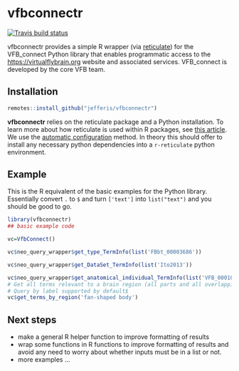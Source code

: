 
# vfbconnectr

<!-- badges: start -->
[![Travis build status](https://travis-ci.com/jefferis/vfbconnectr.svg?branch=master)](https://travis-ci.com/jefferis/vfbconnectr)
<!-- badges: end -->

vfbconnectr provides a simple R wrapper (via [reticulate](https://rstudio.github.io/reticulate/)) for the VFB_connect Python library that enables programmatic access to the https://virtualflybrain.org website and associated services.
VFB_connect is developed by the core VFB team.

## Installation

``` r
remotes::install_github("jefferis/vfbconnectr")
```

**vfbconnectr** relies on the reticulate package and a Python installation. 
To learn more about how reticulate is used within R packages, see [this article](https://rstudio.github.io/reticulate/articles/package.html).
We use the [automatic configuration](https://rstudio.github.io/reticulate/articles/python_dependencies.html#automatic-configuration) method.
In theory this should offer to install any necessary python dependencies into a `r-reticulate` python environment.

## Example

This is the R equivalent of the basic examples for the Python library.
Essentially convert `.` to `$` and turn `['text']` into `list("text")` and you should be good to go. 

``` r
library(vfbconnectr)
## basic example code

vc=VfbConnect()

vc$neo_query_wrapper$get_type_TermInfo(list('FBbt_00003686'))

vc$neo_query_wrapper$get_DataSet_TermInfo(list('Ito2013'))

vc$neo_query_wrapper$get_anatomical_individual_TermInfo(list('VFB_00010001'))
# Get all terms relevant to a brain region (all parts and all overlapping cells$
# Query by label supported by default$
vc$get_terms_by_region('fan-shaped body')
```
## Next steps

* make a general R helper function to improve formatting of results
* wrap some functions in R functions to improve formatting of results and avoid any need to worry about whether inputs must be in a list or not.
* more examples ...
